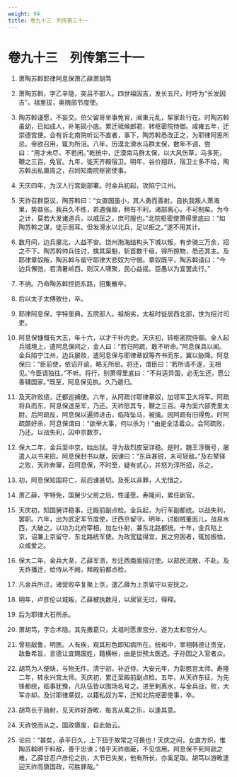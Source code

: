 ```yaml
---
weight: 94
title: 卷九十三　列传第三十一
---
```


# 卷九十三　列传第三十一

1. <span id="卷九十三　列传第三十一-1"></span>
萧陶苏斡耶律阿息保萧乙薛萧胡笃

2. <span id="卷九十三　列传第三十一-2"></span>
萧陶苏斡，字乙辛隐，突吕不部人。四世祖因吉，发长五尺，时呼为“长发因吉”。祖里拔，奥隗部节度使。

3. <span id="卷九十三　列传第三十一-3"></span>
陶苏斡谨愿，不妄交。伯父留哥坐事免官，闻重元乱，挈家赴行在。时陶苏斡虽幼，已如成人，补笔砚小底。累迁祗候郎君，转枢密院侍御。咸雍五年，迁崇德宫使。会有诉北南院听讼不直者，事下，陶苏斡悉改正之，为耶律阿思所忌。帝欲召用，辄为所沮。八年，历漠北滑水马群太保，数年不调，尝曰：“用才未尽，不若闲。”乾统中，迁漠南马群太保，以大风伤草，马多死，鞭之三百，免官。九年，徙天齐殿宿卫。明年，谷价翔跃，宿卫士多不给，陶苏斡出私廪周之，召同知南院枢密使事。

4. <span id="卷九十三　列传第三十一-4"></span>
天庆四年，为汉人行宫副部署。时金兵初起，攻陷宁江州。

5. <span id="卷九十三　列传第三十一-5"></span>
天祚召群臣议，陶苏斡曰：“女直国虽小，其人勇而善射。自执我叛人萧海里，势益张。我兵久不练，若遇强敌，稍有不利，诸部离心，不可制矣。为今之计，莫若大发诸道兵，以威压之，庶可服也。”北院枢密使萧得里底曰：“如陶苏斡之谋，徒示弱耳。但发滑水以北兵，足以拒之。”遂不用其计。

6. <span id="卷九十三　列传第三十一-6"></span>
数月间，边兵屡北，人益不安。饶州渤海结构头下城以叛，有步骑三万余，招之不下。陶苏斡帅兵往讨，擒其渠魁，斩首数千级，得所掠物，悉还其主。及耶律章奴叛，陶苏斡与留守耶律大悲奴为守御。章奴既平，陶苏斡请曰：“今边兵懈弛，若清暑岭西，则汉人啸聚，民心益摇。臣愚以为宜罢此行。”

7. <span id="卷九十三　列传第三十一-7"></span>
不纳。乃命陶苏斡控扼东路，招集散卒。

8. <span id="卷九十三　列传第三十一-8"></span>
后以太子太傅致仕，卒。

9. <span id="卷九十三　列传第三十一-9"></span>
耶律阿息保，字特里典，五院部人。祖胡劣，太祖时徙居西北部，世为招讨司吏。

10. <span id="卷九十三　列传第三十一-10"></span>
阿息保慷慨有大志，年十六，以才干补内史。天庆初，转枢密院侍御。金人起兵城境上，遣阿息保间之，金人曰：“若归阿疏，敢不听命。”阿息保具以闻。金兵陷宁江州，边兵屡败，遣阿息保与耶律章奴等齐书而东，冀以胁降。阿息保曰：“臣前使，依诏开谕，略无所屈。将还，谓臣曰：‘若所请不遂，无相见。’今臣请独往。”不听。将行，别萧得里底曰：“不肖适异国，必无生还，愿公善辅国家。”既至，阿息保见执。久乃遁归。

11. <span id="卷九十三　列传第三十一-11"></span>
及天祚败绩，迁都巡捕使。六年，从阿疏讨耶律章奴，加领军卫大将军。阿疏将兵而东，阿息保送至军，乃还。天祚怒其专，鞭之三百。寻为奚六部秃里太尉。后阿疏反，阿息保以遍师进击，临阵坠马，被擒。因阿疏有旧得免。时阿疏颇好杀，阿息保谓曰：“欲举大事，何以杀为！”由是全活着众。会阿疏败，乃还。以战失利，囚中京数岁。

12. <span id="卷九十三　列传第三十一-12"></span>
保大二年，金兵至中京，始出狱。寻为敌烈皮室详稳。是时，魏王淳僭号，屡遣人以书来招。阿息保封书以献，因谏曰：“东兵甚锐，未可轻敌。”及右辇铎之败，天祚奔窜，召阿息保，不时至，疑有贰心，并怒为淳所招，杀之。

13. <span id="卷九十三　列传第三十一-13"></span>
初，阿息保知国将亡，前后谏甚切。及死以非罪，人尤惜之。

14. <span id="卷九十三　列传第三十一-14"></span>
萧乙薛，字特免，国舅少父房之后。性谨愿。寿隆间，累任剧官。

15. <span id="卷九十三　列传第三十一-15"></span>
天庆初，知国舅详稳事，迁殿前副点检。金兵起，为行军副都统。以战失利，罢职。六年，出为武定军节度使，迁西京留守。明年，讨剧贼董厖儿，战易水西，大破之。以功为北府宰相，加左仆射，兼东北路都统。十年，金兵陷上京，诏兼上京留守、东北路统军使。为政宽猛得宜，民之穷困者，辄加振恤，众咸爱之。

16. <span id="卷九十三　列传第三十一-16"></span>
保大二年，金兵大至，乙薛军溃，左迁西南面招讨使。以部民流散，不赴。及天祚播迁，给侍从不阙，拜殿前都点检。

17. <span id="卷九十三　列传第三十一-17"></span>
凡金兵所过，诸营败卒复聚上京，遣乙薛为上京留守以安抚之。

18. <span id="卷九十三　列传第三十一-18"></span>
明年，卢彦伦以城叛，乙薛被执数月，以居官无过，得释。

19. <span id="卷九十三　列传第三十一-19"></span>
后为耶律大石所杀。

20. <span id="卷九十三　列传第三十一-20"></span>
萧胡笃，字合术隐。其先撒葛只，太祖时愿隶宫分，遂为太和宫分人。

21. <span id="卷九十三　列传第三十一-21"></span>
曾祖敌鲁，明医。人有疾，观其形色即知病所在。统和中，宰相韩德让贵宠，敌鲁希旨，言德让宜赐国姓，籍横帐，由是世预太医选。子孙因之入官者众。

22. <span id="卷九十三　列传第三十一-22"></span>
胡笃为人便玦，与物无件。清宁初，补近侍。大安元年，为彰愍宫太师。寿隆二年，转永兴宫太师。天庆初，累迁至殿前副点检。五年，从天祚东征，为先锋都统，临事犹豫，凡队伍皆以围场名号之。进至剌离水，与金兵战，败，大军亦却。及讨耶律章奴，以籍私奴为军，迁知北院枢密使事，卒。

23. <span id="卷九十三　列传第三十一-23"></span>
胡笃长于骑射，见天祚好游畋，每言从禽之乐，以逢其意。

24. <span id="卷九十三　列传第三十一-24"></span>
天祚悦而从之。国政隳废，自此始云。

25. <span id="卷九十三　列传第三十一-25"></span>
论曰：“甚矣，承平日久，上下狃于故常之可畏也！天庆之间，女直方炽，惟陶苏斡明于料敌，善于忠谏；惜乎天祚痼蔽，不见信用。阿息保不死阿疏之难，乙薛甘忍卢彦伦之执，大节已失矣，他有所长，亦奚足取。胡笃以游畋逢迎天祚而隳国政，可胜罪哉。”
